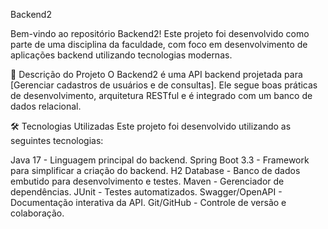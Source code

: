 Backend2


Bem-vindo ao repositório Backend2! Este projeto foi desenvolvido como parte de uma disciplina da faculdade, com foco em desenvolvimento de aplicações backend utilizando tecnologias modernas.

🚀 Descrição do Projeto
O Backend2 é uma API backend projetada para [Gerenciar cadastros de usuários e de consultas]. Ele segue boas práticas de desenvolvimento, arquitetura RESTful e é integrado com um banco de dados relacional.

🛠️ Tecnologias Utilizadas
Este projeto foi desenvolvido utilizando as seguintes tecnologias:

Java 17 - Linguagem principal do backend.
Spring Boot 3.3 - Framework para simplificar a criação do backend.
H2 Database - Banco de dados embutido para desenvolvimento e testes.
Maven - Gerenciador de dependências.
JUnit - Testes automatizados.
Swagger/OpenAPI - Documentação interativa da API.
Git/GitHub - Controle de versão e colaboração.
